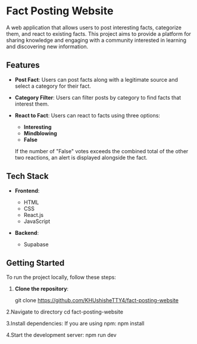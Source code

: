 # Fact Posting Website

A web application that allows users to post interesting facts, categorize them, and react to existing facts. This project aims to provide a platform for sharing knowledge and engaging with a community interested in learning and discovering new information.

## Features

- **Post Fact**: Users can post facts along with a legitimate source and select a category for their fact.
- **Category Filter**: Users can filter posts by category to find facts that interest them.
- **React to Fact**: Users can react to facts using three options:

  - **Interesting**
  - **Mindblowing**
  - **False**

  If the number of "False" votes exceeds the combined total of the other two reactions, an alert is displayed alongside the fact.

## Tech Stack

- **Frontend**:

  - HTML
  - CSS
  - React.js
  - JavaScript

- **Backend**:
  - Supabase

## Getting Started

To run the project locally, follow these steps:

1. **Clone the repository**:

   git clone https://github.com/KHUshisheTTY4/fact-posting-website

2.Navigate to directory
cd fact-posting-website

3.Install dependencies: If you are using npm:
npm install

4.Start the development server:
npm run dev
